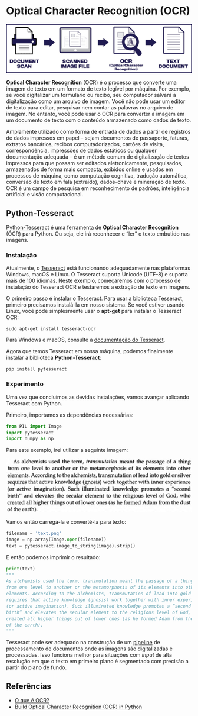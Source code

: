 # Optical Character Recognition (OCR)

![img](https://raw.githubusercontent.com/the-akira/PythonExperimentos/master/Imagens/OCR/ocr.png)

**Optical Character Recognition** (OCR) é o processo que converte uma imagem de texto em um formato de texto legível por máquina. Por exemplo, se você digitalizar um formulário ou recibo, seu computador salvará a digitalização como um arquivo de imagem. Você não pode usar um editor de texto para editar, pesquisar nem contar as palavras no arquivo de imagem. No entanto, você pode usar o OCR para converter a imagem em um documento de texto com o conteúdo armazenado como dados de texto.

Amplamente utilizado como forma de entrada de dados a partir de registros de dados impressos em papel – sejam documentos de passaporte, faturas, extratos bancários, recibos computadorizados, cartões de visita, correspondência, impressões de dados estáticos ou qualquer documentação adequada – é um método comum de digitalização de textos impressos para que possam ser editados eletronicamente, pesquisados, armazenados de forma mais compacta, exibidos online e usados em processos de máquina, como computação cognitiva, tradução automática, conversão de texto em fala (extraído), dados-chave e mineração de texto. OCR é um campo de pesquisa em reconhecimento de padrões, inteligência artificial e visão computacional.

## Python-Tesseract

[Python-Tesseract](https://pypi.org/project/pytesseract/) é uma ferramenta de **Optical Character Recognition** (OCR) para Python. Ou seja, ele irá reconhecer e “ler” o texto embutido nas imagens.

### Instalação

Atualmente, o [Tesseract](https://github.com/tesseract-ocr/tesseract) está funcionando adequadamente nas plataformas Windows, macOS e Linux. O Tesseract suporta Unicode (UTF-8) e suporta mais de 100 idiomas. Neste exemplo, começaremos com o processo de instalação do Tesseract OCR e testaremos a extração de texto em imagens.

O primeiro passo é instalar o Tesseract. Para usar a biblioteca Tesseract, primeiro precisamos instalá-la em nosso sistema. Se você estiver usando Linux, você pode simplesmente usar o **apt-get** para instalar o Tesseract OCR:

```
sudo apt-get install tesseract-ocr
```

Para Windows e macOS, consulte a [documentação do Tesseract](https://tesseract-ocr.github.io/tessdoc/).

Agora que temos Tesseract em nossa máquina, podemos finalmente instalar a biblioteca **Python-Tesseract**:

```
pip install pytesseract
```

### Experimento

Uma vez que concluímos as devidas instalações, vamos avançar aplicando Tesseract com Python. 

Primeiro, importamos as dependências necessárias:

```python
from PIL import Image
import pytesseract
import numpy as np
```

Para este exemplo, irei utilizar a seguinte imagem:

![img](https://raw.githubusercontent.com/the-akira/PythonExperimentos/master/Imagens/OCR/text.png)

Vamos então carregá-la e convertê-la para texto:

```python
filename = 'text.png'
image = np.array(Image.open(filename))
text = pytesseract.image_to_string(image).strip()
```

E então podemos imprimir o resultado:

```python
print(text)
"""
As alchemists used the term, transmutation meant the passage of a thing
from one level to another or the metamorphosis of its elements into other
elements. According to the alchemists, transmutation of lead into gold or silver
requires that active knowledge (gnosis) work together with inner experience
(or active imagination). Such illuminated knowledge promotes a “second
birth” and elevates the secular element to the religious level of God, who
created all higher things out of lower ones (as he formed Adam from the dust
of the earth).
"""
```

 Tesseract pode ser adequado na construção de um [pipeline](https://en.wikipedia.org/wiki/Pipeline_(computing)) de processamento de documentos onde as imagens são digitalizadas e processadas. Isso funciona melhor para situações com *input* de alta resolução em que o texto em primeiro plano é segmentado com precisão a partir do plano de fundo.

## Referências

- [O que é OCR?](https://aws.amazon.com/pt/what-is/ocr/)
- [Build Optical Character Recognition (OCR) in Python](https://towardsdatascience.com/build-optical-character-recognition-ocr-in-python-28d1c7b77da3)